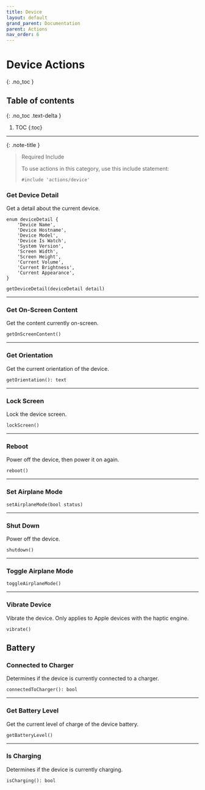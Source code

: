 ```yaml
---
title: Device
layout: default
grand_parent: Documentation
parent: Actions
nav_order: 6
---
```


# Device Actions
{: .no_toc }

## Table of contents
{: .no_toc .text-delta }

1. TOC
{:toc}

---

{: .note-title }
> Required Include
> 
> To use actions in this category, use this include statement:
>
> ```
> #include 'actions/device'
> ```

### Get Device Detail

Get a detail about the current device.

```
enum deviceDetail {
    'Device Name',
    'Device Hostname',
    'Device Model',
    'Device Is Watch',
    'System Version',
    'Screen Width',
    'Screen Height',
    'Current Volume',
    'Current Brightness',
    'Current Appearance',
}

getDeviceDetail(deviceDetail detail)
```

---

### Get On-Screen Content

Get the content currently on-screen.

```
getOnScreenContent()
```

---

### Get Orientation

Get the current orientation of the device.

```
getOrientation(): text
```

---

### Lock Screen

Lock the device screen.

```
lockScreen()
```

---

### Reboot

Power off the device, then power it on again.

```
reboot()
```

---

### Set Airplane Mode

```
setAirplaneMode(bool status)
```

---

### Shut Down

Power off the device.

```
shutdown()
```

---

### Toggle Airplane Mode

```
toggleAirplaneMode()
```

---

### Vibrate Device

Vibrate the device. Only applies to Apple devices with the haptic engine.

```
vibrate()
```

## Battery

### Connected to Charger

Determines if the device is currently connected to a charger.

```
connectedToCharger(): bool
```

---

### Get Battery Level

Get the current level of charge of the device battery.

```
getBatteryLevel()
```

---

### Is Charging

Determines if the device is currently charging.

```
isCharging(): bool
```
